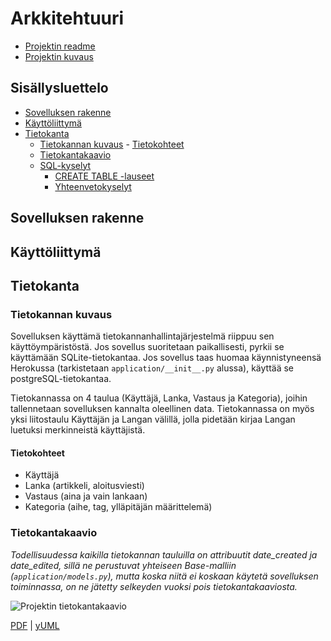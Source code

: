 # Arkkitehtuuri

- [Projektin readme](https://github.com/otsha/tsoha-keskustelufoorumi/blob/master/README.md)
- [Projektin kuvaus](https://github.com/otsha/tsoha-keskustelufoorumi/blob/master/documentation/description.md)

## Sisällysluettelo
- [Sovelluksen rakenne](#sovelluksen-rakenne)
- [Käyttöliittymä](#käyttöliittymä)
- [Tietokanta](#tietokanta)
  - [Tietokannan kuvaus](#tietokannan-kuvaus)
    - [Tietokohteet](#tietokohteet)
  - [Tietokantakaavio](#tietokantakaavio)
  - [SQL-kyselyt](#sql-kyselyt)
    - [CREATE TABLE -lauseet](#create-table--lauseet)
    - [Yhteenvetokyselyt](#yhteenvetokyselyt)

## Sovelluksen rakenne

## Käyttöliittymä

## Tietokanta
### Tietokannan kuvaus
Sovelluksen käyttämä tietokannanhallintajärjestelmä riippuu sen käyttöympäristöstä. Jos sovellus suoritetaan paikallisesti, pyrkii se käyttämään SQLite-tietokantaa. Jos sovellus taas huomaa käynnistyneensä Herokussa (tarkistetaan ``application/__init__.py`` alussa), käyttää se postgreSQL-tietokantaa.

Tietokannassa on 4 taulua (Käyttäjä, Lanka, Vastaus ja Kategoria), joihin tallennetaan sovelluksen kannalta oleellinen data. Tietokannassa on myös yksi liitostaulu Käyttäjän ja Langan välillä, jolla pidetään kirjaa Langan luetuksi merkinneistä käyttäjistä.

#### Tietokohteet
* Käyttäjä
* Lanka (artikkeli, aloitusviesti)
* Vastaus (aina ja vain lankaan)
* Kategoria (aihe, tag, ylläpitäjän määrittelemä)

### Tietokantakaavio
*Todellisuudessa kaikilla tietokannan tauluilla on attribuutit date_created ja date_edited, sillä ne perustuvat yhteiseen Base-malliin (``application/models.py``), mutta koska niitä ei koskaan käytetä sovelluksen toiminnassa, on ne jätetty selkeyden vuoksi pois tietokantakaaviosta.*

![Projektin tietokantakaavio](https://yuml.me/7069ca1d.png)

[PDF](http://yuml.me/7069ca1d.pdf) | [yUML](http://yuml.me/edit/7069ca1d)

